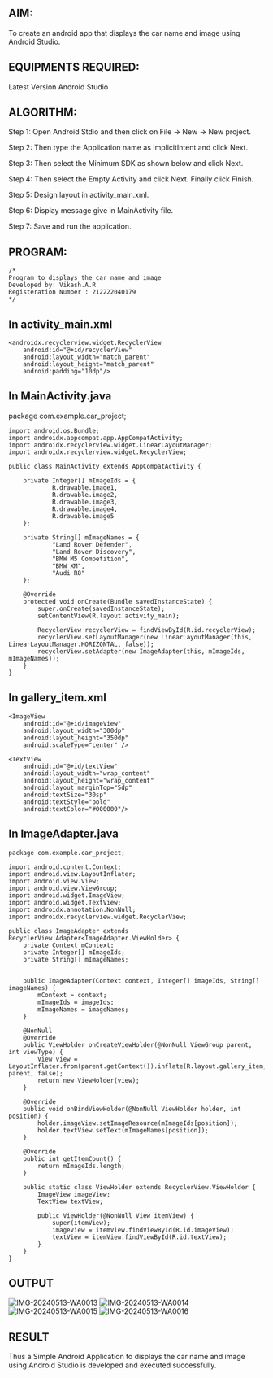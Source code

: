 ## AIM:

To create an android app that displays the car name and image using Android Studio.

## EQUIPMENTS REQUIRED:

Latest Version Android Studio

## ALGORITHM:

Step 1: Open Android Stdio and then click on File -> New -> New project.

Step 2: Then type the Application name as ImplicitIntent and click Next.

Step 3: Then select the Minimum SDK as shown below and click Next.

Step 4: Then select the Empty Activity and click Next. Finally click Finish.

Step 5: Design layout in activity_main.xml.

Step 6: Display message give in MainActivity file.

Step 7: Save and run the application.


## PROGRAM:
```
/*
Program to displays the car name and image
Developed by: Vikash.A.R
Registeration Number : 212222040179
*/
```

## In activity_main.xml

   <?xml version="1.0" encoding="utf-8"?>
<RelativeLayout xmlns:android="http://schemas.android.com/apk/res/android"
    xmlns:tools="http://schemas.android.com/tools"
    android:layout_width="match_parent"
    android:layout_height="match_parent"
    tools:context=".MainActivity">

    <androidx.recyclerview.widget.RecyclerView
        android:id="@+id/recyclerView"
        android:layout_width="match_parent"
        android:layout_height="match_parent"
        android:padding="10dp"/>

</RelativeLayout>


## In MainActivity.java

   package com.example.car_project;

    import android.os.Bundle;
    import androidx.appcompat.app.AppCompatActivity;
    import androidx.recyclerview.widget.LinearLayoutManager;
    import androidx.recyclerview.widget.RecyclerView;
    
    public class MainActivity extends AppCompatActivity {
    
        private Integer[] mImageIds = {
                R.drawable.image1,
                R.drawable.image2,
                R.drawable.image3,
                R.drawable.image4,
                R.drawable.image5
        };
    
        private String[] mImageNames = {
                "Land Rover Defender",
                "Land Rover Discovery",
                "BMW M5 Competition",
                "BMW XM",
                "Audi R8"
        };
    
        @Override
        protected void onCreate(Bundle savedInstanceState) {
            super.onCreate(savedInstanceState);
            setContentView(R.layout.activity_main);
    
            RecyclerView recyclerView = findViewById(R.id.recyclerView);
            recyclerView.setLayoutManager(new LinearLayoutManager(this, LinearLayoutManager.HORIZONTAL, false));
            recyclerView.setAdapter(new ImageAdapter(this, mImageIds, mImageNames));
        }
    }

## In gallery_item.xml

<?xml version="1.0" encoding="utf-8"?>
<LinearLayout xmlns:android="http://schemas.android.com/apk/res/android"
    android:layout_width="match_parent"
    android:layout_height="wrap_content"
    android:orientation="vertical"
    android:gravity="center">

    <ImageView
        android:id="@+id/imageView"
        android:layout_width="300dp"
        android:layout_height="350dp"
        android:scaleType="center" />

    <TextView
        android:id="@+id/textView"
        android:layout_width="wrap_content"
        android:layout_height="wrap_content"
        android:layout_marginTop="5dp"
        android:textSize="30sp"
        android:textStyle="bold"
        android:textColor="#000000"/>

</LinearLayout>

## In ImageAdapter.java

    package com.example.car_project;
    
    import android.content.Context;
    import android.view.LayoutInflater;
    import android.view.View;
    import android.view.ViewGroup;
    import android.widget.ImageView;
    import android.widget.TextView;
    import androidx.annotation.NonNull;
    import androidx.recyclerview.widget.RecyclerView;
    
    public class ImageAdapter extends RecyclerView.Adapter<ImageAdapter.ViewHolder> {
        private Context mContext;
        private Integer[] mImageIds;
        private String[] mImageNames;
        
    
        public ImageAdapter(Context context, Integer[] imageIds, String[] imageNames) {
            mContext = context;
            mImageIds = imageIds;
            mImageNames = imageNames;
        }
    
        @NonNull
        @Override
        public ViewHolder onCreateViewHolder(@NonNull ViewGroup parent, int viewType) {
            View view = LayoutInflater.from(parent.getContext()).inflate(R.layout.gallery_item, parent, false);
            return new ViewHolder(view);
        }
    
        @Override
        public void onBindViewHolder(@NonNull ViewHolder holder, int position) {
            holder.imageView.setImageResource(mImageIds[position]);
            holder.textView.setText(mImageNames[position]);
        }
    
        @Override
        public int getItemCount() {
            return mImageIds.length;
        }
    
        public static class ViewHolder extends RecyclerView.ViewHolder {
            ImageView imageView;
            TextView textView;
    
            public ViewHolder(@NonNull View itemView) {
                super(itemView);
                imageView = itemView.findViewById(R.id.imageView);
                textView = itemView.findViewById(R.id.textView);
            }
        }
    }


## OUTPUT

![IMG-20240513-WA0013](https://github.com/VIKASHAR/Car_Project/assets/119405655/5fb0705b-bd3d-4f19-9f2b-fbcfc7bbe297)
![IMG-20240513-WA0014](https://github.com/VIKASHAR/Car_Project/assets/119405655/67129ea3-7f83-429e-8e2a-faf2550d5015)
![IMG-20240513-WA0015](https://github.com/VIKASHAR/Car_Project/assets/119405655/3d8197d0-c3d1-4efc-9c35-7080909ea318)
![IMG-20240513-WA0016](https://github.com/VIKASHAR/Car_Project/assets/119405655/acfc6ee3-bf2a-4f10-9f16-929fc30f9979)

## RESULT
Thus a Simple Android Application to displays the car name and image using Android Studio is developed and executed successfully.
